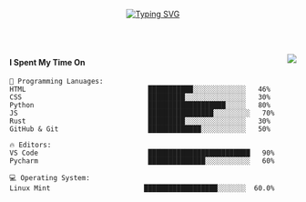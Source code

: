 
<p align="center">
  <a href="https://git.io/typing-svg"><img src="https://readme-typing-svg.demolab.com?font=Poor+Story&size=50&pause=1000&center=true&vCenter=true&width=435&lines=Welcome+to+my+profile!;I+am+a+Student;I+am+an+Artist" alt="Typing SVG" /></a>
</p>

<br></br>

<img align="right" src="https://d6f6d0kpz0gyr.cloudfront.net/uploads/images-archive/Blog/Gifs/computers.gif">


#### I Spent My Time On
```text
💬 Programming Lanuages:
HTML                              ███████████░░░░░░░░░░░░░   46% 
CSS                               █████████░░░░░░░░░░░░░░░   30% 
Python                            ███████████████████░░░░░   80% 
JS                                ████████████████░░░░░░░░░   70%
Rust                              █████████░░░░░░░░░░░░░░░   30% 
GitHub & Git                      █████████████░░░░░░░░░░░   50%

🔥 Editors:
VS Code                           █████████████████████████   90% 
Pycharm                           ██████████████░░░░░░░░░░░   60%

💻 Operating System:
Linux Mint                       ██████████████████░░░░░░░  60.0%

